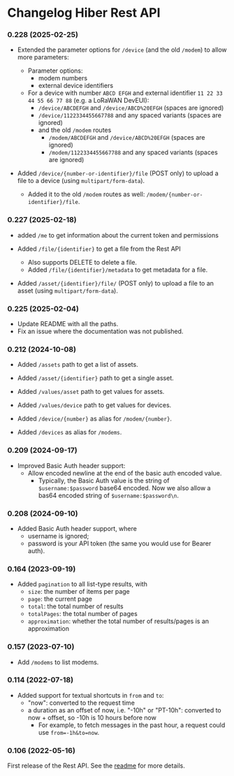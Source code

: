 # Changelog Hiber Rest API

### 0.228 (2025-02-25)

- Extended the parameter options for `/device` (and the old `/modem`) to allow more parameters:
  - Parameter options:
    - modem numbers
    - external device identifiers
  - For a device with number `ABCD EFGH` and external identifier `11 22 33 44 55 66 77 88` (e.g. a LoRaWAN DevEUI):
    - `/device/ABCDEFGH` and `/device/ABCD%20EFGH` (spaces are ignored)
    - `/device/1122334455667788` and any spaced variants (spaces are ignored)
    - and the old `/modem` routes
      - `/modem/ABCDEFGH` and `/device/ABCD%20EFGH` (spaces are ignored)
      - `/modem/1122334455667788` and any spaced variants (spaces are ignored)

- Added `/device/{number-or-identifier}/file` (POST only) to upload a file to a device (using `multipart/form-data`).
  - Added it to the old `/modem` routes as well: `/modem/{number-or-identifier}/file`.

### 0.227 (2025-02-18)

- added `/me` to get information about the current token and permissions

- Added `/file/{identifier}` to get a file from the Rest API
  - Also supports DELETE to delete a file.
  - Added `/file/{identifier}/metadata` to get metadata for a file.
- Added `/asset/{identifier}/file/` (POST only) to upload a file to an asset (using `multipart/form-data`).

### 0.225 (2025-02-04)

- Update README with all the paths.
- Fix an issue where the documentation was not published.

### 0.212 (2024-10-08)

- Added `/assets` path to get a list of assets.

- Added `/asset/{identifier}` path to get a single asset.

- Added `/values/asset` path to get values for assets.
- Added `/values/device` path to get values for devices.
- Added `/device/{number}` as alias for `/modem/{number}`.
- Added `/devices` as alias for `/modems`.

### 0.209 (2024-09-17)

- Improved Basic Auth header support:
  - Allow encoded newline at the end of the basic auth encoded value.
    - Typically, the Basic Auth value is the string of `$username:$password` base64 encoded.
      Now we also allow a bas64 encoded string of `$username:$password\n`.

### 0.208 (2024-09-10)

- Added Basic Auth header support, where
  - username is ignored;
  - password is your API token (the same you would use for Bearer auth).

### 0.164 (2023-09-19)

- Added `pagination` to all list-type results, with
  - `size`: the number of items per page
  - `page`: the current page
  - `total`: the total number of results
  - `totalPages`: the total number of pages
  - `approximation`: whether the total number of results/pages is an approximation

### 0.157 (2023-07-10)

- Add `/modems` to list modems.

### 0.114 (2022-07-18)

- Added support for textual shortcuts in `from` and `to`:
  - "now": converted to the request time
  - a duration as an offset of now, i.e. "-10h" or "PT-10h": converted to now + offset, so -10h is 10 hours before now
    - For example, to fetch messages in the past hour, a request could use `from=-1h&to=now`.

### 0.106 (2022-05-16)

First release of the Rest API. See the [readme](./README.md) for more details.
